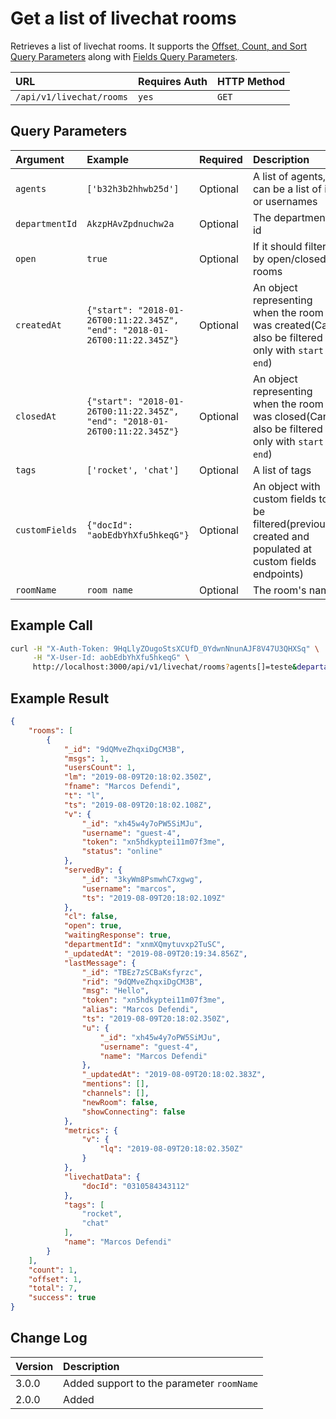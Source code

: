 # Get a list of livechat rooms

Retrieves a list of livechat rooms. It supports the [Offset, Count, and Sort Query Parameters](../../offset-and-count-and-sort-info/) along with [Fields Query Parameters](../../query-and-fields-info/).

| URL | Requires Auth | HTTP Method |
| :--- | :--- | :--- |
| `/api/v1/livechat/rooms` | `yes` | `GET` |

## Query Parameters

| Argument | Example | Required | Description |
| :--- | :--- | :--- | :--- |
| `agents` | `['b32h3b2hhwb25d']` | Optional | A list of agents, can be a list of ids or usernames |
| `departmentId` | `AkzpHAvZpdnuchw2a` | Optional | The department's id |
| `open` | `true` | Optional | If it should filter by open/closed rooms |
| `createdAt` | `{"start": "2018-01-26T00:11:22.345Z", "end": "2018-01-26T00:11:22.345Z"}` | Optional | An object representing when the room was created(Can also be filtered only with `start` or `end`) |
| `closedAt` | `{"start": "2018-01-26T00:11:22.345Z", "end": "2018-01-26T00:11:22.345Z"}` | Optional | An object representing when the room was closed(Can also be filtered only with `start` or `end`) |
| `tags` | `['rocket', 'chat']` | Optional | A list of tags |
| `customFields` | `{"docId": "aobEdbYhXfu5hkeqG"}` | Optional | An object with custom fields to be filtered(previously created and populated at custom fields endpoints) |
| `roomName` | `room name` | Optional | The room's name |

## Example Call

```bash
curl -H "X-Auth-Token: 9HqLlyZOugoStsXCUfD_0YdwnNnunAJF8V47U3QHXSq" \
     -H "X-User-Id: aobEdbYhXfu5hkeqG" \
     http://localhost:3000/api/v1/livechat/rooms?agents[]=teste&departamentId=123&open=true&createdAt={"start": "2018-01-26T00:11:22.345Z", "end": "2018-01-26T00:11:22.345Z"}&closedAt={"start": "2018-01-26T00:11:22.345Z", "end": "2018-01-26T00:11:22.345Z"}&tags[]=rocket&customFields={"docId": "031041"}&count=3&offset=1&sort={"_updatedAt": 1}&fields={"msgs": 1}&roomName=test
```

## Example Result

```json
{
    "rooms": [
        {
            "_id": "9dQMveZhqxiDgCM3B",
            "msgs": 1,
            "usersCount": 1,
            "lm": "2019-08-09T20:18:02.350Z",
            "fname": "Marcos Defendi",
            "t": "l",
            "ts": "2019-08-09T20:18:02.108Z",
            "v": {
                "_id": "xh45w4y7oPW5SiMJu",
                "username": "guest-4",
                "token": "xn5hdkyptei11m07f3me",
                "status": "online"
            },
            "servedBy": {
                "_id": "3kyWm8PsmwhC7xgwg",
                "username": "marcos",
                "ts": "2019-08-09T20:18:02.109Z"
            },
            "cl": false,
            "open": true,
            "waitingResponse": true,
            "departmentId": "xnmXQmytuvxp2TuSC",
            "_updatedAt": "2019-08-09T20:19:34.856Z",
            "lastMessage": {
                "_id": "TBEz7zSCBaKsfyrzc",
                "rid": "9dQMveZhqxiDgCM3B",
                "msg": "Hello",
                "token": "xn5hdkyptei11m07f3me",
                "alias": "Marcos Defendi",
                "ts": "2019-08-09T20:18:02.350Z",
                "u": {
                    "_id": "xh45w4y7oPW5SiMJu",
                    "username": "guest-4",
                    "name": "Marcos Defendi"
                },
                "_updatedAt": "2019-08-09T20:18:02.383Z",
                "mentions": [],
                "channels": [],
                "newRoom": false,
                "showConnecting": false
            },
            "metrics": {
                "v": {
                    "lq": "2019-08-09T20:18:02.350Z"
                }
            },
            "livechatData": {
                "docId": "0310584343112"
            },
            "tags": [
                "rocket",
                "chat"
            ],
            "name": "Marcos Defendi"
        }
    ],
    "count": 1,
    "offset": 1,
    "total": 7,
    "success": true
}
```

## Change Log

| Version | Description |
| :--- | :--- |
| 3.0.0 | Added support to the parameter `roomName` |
| 2.0.0 | Added |
